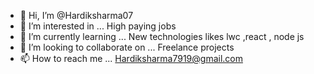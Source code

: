 - 👋 Hi, I’m @Hardiksharma07
- 👀 I’m interested in ... High paying jobs 
- 🌱 I’m currently learning ... New technologies likes lwc ,react , node js 
- 💞️ I’m looking to collaborate on ... Freelance projects
- 📫 How to reach me ... Hardiksharma7919@gmail.com

<!---
Hardiksharma07/Hardiksharma07 is a ✨ special ✨ repository because its `README.md` (this file) appears on your GitHub profile.
You can click the Preview link to take a look at your changes.
--->
